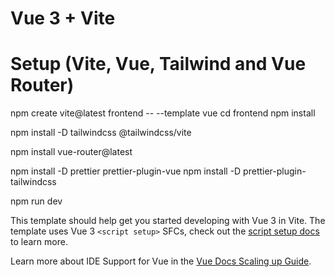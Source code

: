 # Vue 3 + Vite

# Setup (Vite, Vue, Tailwind and Vue Router)

npm create vite@latest frontend -- --template vue
cd frontend
npm install

npm install -D tailwindcss @tailwindcss/vite

npm install vue-router@latest

npm install -D prettier prettier-plugin-vue
npm install -D prettier-plugin-tailwindcss

npm run dev

This template should help get you started developing with Vue 3 in Vite. The template uses Vue 3 `<script setup>` SFCs, check out the [script setup docs](https://v3.vuejs.org/api/sfc-script-setup.html#sfc-script-setup) to learn more.

Learn more about IDE Support for Vue in the [Vue Docs Scaling up Guide](https://vuejs.org/guide/scaling-up/tooling.html#ide-support).
